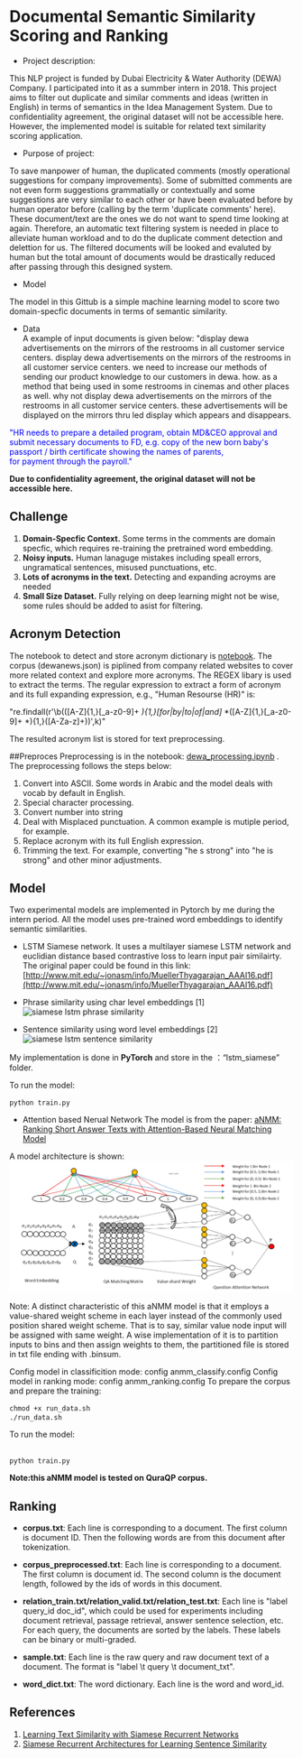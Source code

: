 # Documental Semantic Similarity Scoring and Ranking
* Project description:

This NLP project is funded by Dubai Electricity & Water Authority (DEWA) Company. I participated into it as a summber intern in 2018.   This project aims to filter out duplicate and similar comments and ideas (written in English) in terms of semantics in the Idea Management System. Due to confidentiality agreement, the original dataset will not be accessible here. However, the implemented model is suitable for related text similarity scoring application. 
* Purpose of project:

To save manpower of human, the duplicated comments (mostly operational suggestions for company improvements). Some of submitted comments are not even form suggestions grammatially or contextually and some suggestions are very similar to each other or have been evaluated before by human operator before (calling by the term 'duplicate comments' here). These document/text are the ones we do not want to spend time looking at again. Therefore, an automatic text filtering system is needed in place to alleviate human workload and to do the duplicate comment detection and delettion for us. The filtered documents will be looked and evaluted by human but the total amount of documents would be drastically reduced after passing through this designed system.
* Model

The model in this Gittub is a simple  machine learning model to score two domain-specfic documents in terms of semantic similarity. 
* Data    
A example of input documents is given below:
"display dewa advertisements on the mirrors of the restrooms in all customer service centers. display dewa advertisements on the mirrors of the restrooms in all customer service centers. we need to increase our methods of sending our product knowledge to our customers in dewa. how. as a method that being used in some restrooms in cinemas and other places as well. why not display dewa advertisements on the mirrors of the restrooms in all customer service centers. these advertisements will be displayed on the mirrors thru led display which appears and disappears.
<p style='color:blue'>"HR needs to prepare a detailed program, obtain MD&CEO approval and submit necessary documents to FD, e.g. copy of the new born baby's passport / birth certificate showing the names of parents, for payment through the payroll."</p>
     
<b>Due to confidentiality agreement, the original dataset will not be accessible here. </b><br>


## Challenge
1. <b>Domain-Specfic Context.</b> Some terms in the comments are domain specfic, which requires re-training the pretrained word embedding.
2. <b>Noisy inputs.</b> Human lanaguge mistakes including speall errors, ungramatical sentences, misused punctuations, etc.
3. <b>Lots of acronyms in the text.</b> Detecting and expanding acroyms 
are needed
4. <b>Small Size Dataset.</b> Fully relying on deep learning might not be wise, some rules should be added to asist for filtering.

## Acronym Detection
The notebook to detect and store acronym dictionary is [notebook](preprocess/acronym.ipynb). The corpus (dewanews.json) is piplined from company related websites to cover more related context and explore more acronyms. The REGEX libary is used to extract the terms. The regular expression to extract a form of acronym and its full expanding expression, e.g., "Human Resourse (HR)" is: 

</b> "re.findall(r'\b(([A-Z]{1,}[_a-z0-9]+ *){1,}[for|by|to|of|and]* *([A-Z]{1,}[_a-z0-9]+ *){1,}\([A-Za-z]+\))',k)"</b><br>

The resulted acronym list is stored for text preprocessing.

##Preproces
Preprocessing is in the notebook: [dewa_processing.ipynb](preprocess/dewa_processing.ipynb) . The preprocessing follows the steps below:
1.  Convert into ASCII. Some words in Arabic and the model deals with vocab by default in English.
2.  Special character processing. 
3.  Convert number into string
4.  Deal with Misplaced punctuation. A common example is mutiple period, for example.
5.  Replace acronym with its full English expression.
6.  Trimming the text. For example, converting "he s strong" into "he is strong" and other minor adjustments.


## Model
Two experimental models are implemented in Pytorch by me during the intern period.
All the model uses pre-trained word embeddings to identify semantic similarities.
* LSTM Siamese network. It uses a multilayer siamese LSTM network and euclidian distance based contrastive loss to learn input pair similairty. The original paper could be found in this link: [http://www.mit.edu/~jonasm/info/MuellerThyagarajan_AAAI16.pdf](http://www.mit.edu/~jonasm/info/MuellerThyagarajan_AAAI16.pdf)

- Phrase similarity using char level embeddings [1]
![siamese lstm phrase similarity](https://cloud.githubusercontent.com/assets/9861437/20479454/405a1aea-b004-11e6-8a27-7bb05cf0a002.png)

- Sentence similarity using word level embeddings [2]
![siamese lstm sentence similarity](https://cloud.githubusercontent.com/assets/9861437/20479493/6ea8ad12-b004-11e6-89e4-53d4d354d32e.png)

My implementation is done in <b>PyTorch</b> and store in the ：“lstm_siamese” folder.

To run the model:
```
python train.py 

```



* Attention based Nerual Network
The model is from the paper: [aNMM: Ranking Short Answer Texts with Attention-Based Neural Matching Model](http://maroo.cs.umass.edu/pub/web/getpdf.php?id=1240/)

A model architecture is shown:
![model](img/anmm.png)

Note: A distinct characteristic of this aNMM model is that it employs a value-shared weight scheme in each layer instead of the commonly used position shared weight scheme. That is to say, similar value node input will be assigned with same weight. A wise implementation of it is to partition inputs to bins and then assign weights to them, the partitioned file is stored in txt file ending with .binsum.

Config model in classificition mode: config anmm_classify.config
Config model in ranking mode: config anmm_ranking.config
To prepare the corpus and prepare the training:
```
chmod +x run_data.sh
./run_data.sh

```

To run the model:
```

python train.py 

```
<b> Note:this aNMM model is tested on QuraQP corpus. </b>

## Ranking
+ **corpus.txt**: Each line is corresponding to a document. The first column is document ID. Then the following words are from this document after tokenization.

+ **corpus_preprocessed.txt**: Each line is corresponding to a document. The first column is document id. The second column is the document length, followed by the ids of words in this document.

+ **relation_train.txt/relation_valid.txt/relation_test.txt**: Each line is "label query_id doc_id", which could be used for experiments including document retrieval, passage retrieval, answer sentence selection, etc. For each query, the documents are sorted by the labels. These labels can be binary or multi-graded.

+ **sample.txt**: Each line is the raw query and raw document text of a document. The format is "label \t query \t document_txt".

+ **word_dict.txt**: The word dictionary. Each line is the word and word_id.


## References
1. [Learning Text Similarity with Siamese Recurrent Networks](http://www.aclweb.org/anthology/W16-16#page=162)
2. [Siamese Recurrent Architectures for Learning Sentence Similarity](http://www.mit.edu/~jonasm/info/MuellerThyagarajan_AAAI16.pdf)

